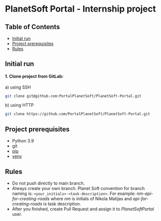 # PlanetSoft Portal - Internship project

## Table of Contents

* [Initial run](#initial-run)
* [Project prerequisites](#project-prerequisites)
* [Rules](#rules)

## Initial run

#### 1. Clone project from GitLab:

a) using SSH

```sh
git clone git@github.com:PortalPlanetSoft/PlanetSoft-Portal.git
```

b) using HTTP

```sh
git clone https://github.com/PortalPlanetSoft/PlanetSoft-Portal.git
```

## Project prerequisites

- Python 3.9
- git
- [pip](https://pip.pypa.io/en/stable/)
- [venv](https://docs.python.org/3/library/venv.html)

## Rules

- Do not push directly to main branch.
- Always create your own branch. Planet Soft convention for branch naming is: `<your_initials>-<task-description>`. For
  example: _nm-api-for-creating-roads_ where _nm_ is initials of Nikola Matijas and _api-for-creating-roads_ is task
  description.
- After you finished, create Pull Request and assign it to _PlanetSoftPortal_ user.

